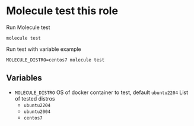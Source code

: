# Molecule test this role

Run Molecule test
```
molecule test
```

Run test with variable example
```
MOLECULE_DISTRO=centos7 molecule test
```

## Variables
 - `MOLECULE_DISTRO` OS of docker container to test, default `ubuntu2204`
    List of tested distros
    - `ubuntu2204`
    - `ubuntu2004`
    - `centos7`
